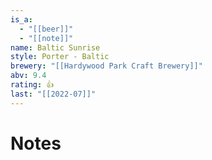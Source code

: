 ```yaml
---
is_a:
  - "[[beer]]"
  - "[[note]]"
name: Baltic Sunrise
style: Porter - Baltic
brewery: "[[Hardywood Park Craft Brewery]]"
abv: 9.4
rating: 👍
last: "[[2022-07]]"
---
```

# Notes
